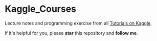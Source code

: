 # Kaggle_Courses
Lecture notes and programming exercise from all [Tutorials on Kaggle](https://www.kaggle.com/learn).

If it's helpful for you, please **star** this repository and **follow me**.
